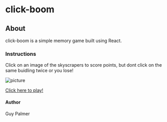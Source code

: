 # click-boom

## About 
click-boom is a simple memory game built using React. 

### Instructions
Click on an image of the skyscrapers to score points, but dont click on the same buidling twice or you lose! 

![picture](https://image.ibb.co/bLkLSy/skyscraper_game.png)

[Click here to play!](https://guycpalmer.github.io/click-boom/)

#### Author
Guy Palmer
